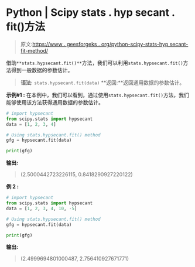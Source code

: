 # Python | Scipy stats . hyp secant . fit()方法

> 原文:[https://www . geesforgeks . org/python-scipy-stats-hyp secant-fit-method/](https://www.geeksforgeeks.org/python-scipy-stats-hypsecant-fit-method/)

借助`**stats.hypsecant.fit()**`方法，我们可以利用`stats.hypsecant.fit()`方法得到一般数据的参数估计。

> **语法:** `stats.hypsecant.fit(data)`
> **返回:**返回通用数据的参数估计。

**示例#1 :**
在本例中，我们可以看到，通过使用`stats.hypsecant.fit()`方法，我们能够使用该方法获得通用数据的参数估计。

```py
# import hypsecant
from scipy.stats import hypsecant
data = [1, 2, 3, 4]

# Using stats.hypsecant.fit() method
gfg = hypsecant.fit(data)

print(gfg)
```

**输出:**

> (2.5000442723226115, 0.8418290927220122)

**例 2 :**

```py
# import hypsecant
from scipy.stats import hypsecant
data = [1, 2, 3, 4, 10, -5]

# Using stats.hypsecant.fit() method
gfg = hypsecant.fit(data)

print(gfg)
```

**输出:**

> (2.4999694801000487, 2.756410927671771)